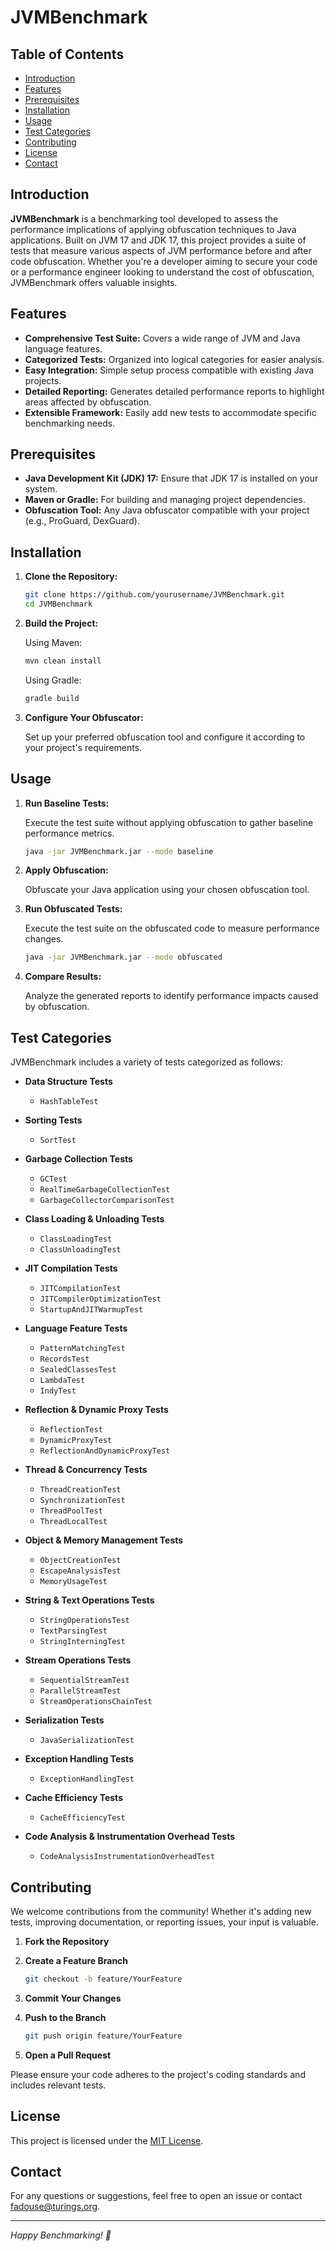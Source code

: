 # JVMBenchmark

## Table of Contents

- [Introduction](#introduction)
- [Features](#features)
- [Prerequisites](#prerequisites)
- [Installation](#installation)
- [Usage](#usage)
- [Test Categories](#test-categories)
- [Contributing](#contributing)
- [License](#license)
- [Contact](#contact)

## Introduction

**JVMBenchmark** is a benchmarking tool developed to assess the performance implications of applying obfuscation techniques to Java applications. Built on JVM 17 and JDK 17, this project provides a suite of tests that measure various aspects of JVM performance before and after code obfuscation. Whether you're a developer aiming to secure your code or a performance engineer looking to understand the cost of obfuscation, JVMBenchmark offers valuable insights.

## Features

- **Comprehensive Test Suite:** Covers a wide range of JVM and Java language features.
- **Categorized Tests:** Organized into logical categories for easier analysis.
- **Easy Integration:** Simple setup process compatible with existing Java projects.
- **Detailed Reporting:** Generates detailed performance reports to highlight areas affected by obfuscation.
- **Extensible Framework:** Easily add new tests to accommodate specific benchmarking needs.

## Prerequisites

- **Java Development Kit (JDK) 17:** Ensure that JDK 17 is installed on your system.
- **Maven or Gradle:** For building and managing project dependencies.
- **Obfuscation Tool:** Any Java obfuscator compatible with your project (e.g., ProGuard, DexGuard).

## Installation

1. **Clone the Repository:**

   ```bash
   git clone https://github.com/yourusername/JVMBenchmark.git
   cd JVMBenchmark
   ```

2. **Build the Project:**

   Using Maven:

   ```bash
   mvn clean install
   ```

   Using Gradle:

   ```bash
   gradle build
   ```

3. **Configure Your Obfuscator:**

   Set up your preferred obfuscation tool and configure it according to your project's requirements.

## Usage

1. **Run Baseline Tests:**

   Execute the test suite without applying obfuscation to gather baseline performance metrics.

   ```bash
   java -jar JVMBenchmark.jar --mode baseline
   ```

2. **Apply Obfuscation:**

   Obfuscate your Java application using your chosen obfuscation tool.

3. **Run Obfuscated Tests:**

   Execute the test suite on the obfuscated code to measure performance changes.

   ```bash
   java -jar JVMBenchmark.jar --mode obfuscated
   ```

4. **Compare Results:**

   Analyze the generated reports to identify performance impacts caused by obfuscation.

## Test Categories

JVMBenchmark includes a variety of tests categorized as follows:

- **Data Structure Tests**
    - `HashTableTest`

- **Sorting Tests**
    - `SortTest`

- **Garbage Collection Tests**
    - `GCTest`
    - `RealTimeGarbageCollectionTest`
    - `GarbageCollectorComparisonTest`

- **Class Loading & Unloading Tests**
    - `ClassLoadingTest`
    - `ClassUnloadingTest`

- **JIT Compilation Tests**
    - `JITCompilationTest`
    - `JITCompilerOptimizationTest`
    - `StartupAndJITWarmupTest`

- **Language Feature Tests**
    - `PatternMatchingTest`
    - `RecordsTest`
    - `SealedClassesTest`
    - `LambdaTest`
    - `IndyTest`

- **Reflection & Dynamic Proxy Tests**
    - `ReflectionTest`
    - `DynamicProxyTest`
    - `ReflectionAndDynamicProxyTest`

- **Thread & Concurrency Tests**
    - `ThreadCreationTest`
    - `SynchronizationTest`
    - `ThreadPoolTest`
    - `ThreadLocalTest`

- **Object & Memory Management Tests**
    - `ObjectCreationTest`
    - `EscapeAnalysisTest`
    - `MemoryUsageTest`

- **String & Text Operations Tests**
    - `StringOperationsTest`
    - `TextParsingTest`
    - `StringInterningTest`

- **Stream Operations Tests**
    - `SequentialStreamTest`
    - `ParallelStreamTest`
    - `StreamOperationsChainTest`

- **Serialization Tests**
    - `JavaSerializationTest`

- **Exception Handling Tests**
    - `ExceptionHandlingTest`

- **Cache Efficiency Tests**
    - `CacheEfficiencyTest`

- **Code Analysis & Instrumentation Overhead Tests**
    - `CodeAnalysisInstrumentationOverheadTest`

## Contributing

We welcome contributions from the community! Whether it's adding new tests, improving documentation, or reporting issues, your input is valuable.

1. **Fork the Repository**
2. **Create a Feature Branch**

   ```bash
   git checkout -b feature/YourFeature
   ```

3. **Commit Your Changes**
4. **Push to the Branch**

   ```bash
   git push origin feature/YourFeature
   ```

5. **Open a Pull Request**

Please ensure your code adheres to the project's coding standards and includes relevant tests.

## License

This project is licensed under the [MIT License](LICENSE).

## Contact

For any questions or suggestions, feel free to open an issue or contact [fadouse@turings.org](mailto:fadouse@turings.org).

---

*Happy Benchmarking! 🚀*
